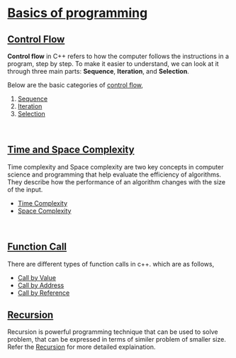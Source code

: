 # [Basics of programming](#basics-of-programming)

## [Control Flow](#control-flow)
**Control flow** in C++ refers to how the computer follows the instructions in a program, step by step. To make it easier to understand, we can look at it through three main parts: **Sequence**, **Iteration**, and **Selection**.<br>

Below are the basic categories of [control flow](https://github.com/ingaleshubhankar/CPP-HANDBOOK/blob/main/Basics%20of%20programming/ControlFlow.md#control-flow),
1. [Sequence](https://github.com/ingaleshubhankar/CPP-HANDBOOK/blob/main/Basics%20of%20programming/ControlFlow.md#1-sequence)
2. [Iteration](https://github.com/ingaleshubhankar/CPP-HANDBOOK/blob/main/Basics%20of%20programming/ControlFlow.md#2-iteration)
3. [Selection](https://github.com/ingaleshubhankar/CPP-HANDBOOK/blob/main/Basics%20of%20programming/ControlFlow.md#3-selection)
<br>



## [Time and Space Complexity](https://github.com/ingaleshubhankar/CPP-HANDBOOK/blob/main/Basics%20of%20programming/TimeAndSpaceComplexity.md#time-and-space-complexity)
Time complexity and Space complexity are two key concepts in computer science and programming that help evaluate the efficiency of algorithms. They describe how the performance of an algorithm changes with the size of the input.
 - [Time Complexity](https://github.com/ingaleshubhankar/CPP-HANDBOOK/blob/main/Basics%20of%20programming/TimeAndSpaceComplexity.md#time-complexity)
 - [Space Complexity](https://github.com/ingaleshubhankar/CPP-HANDBOOK/blob/main/Basics%20of%20programming/TimeAndSpaceComplexity.md#space-complexity)
<br>


## [Function Call](https://github.com/ingaleshubhankar/CPP-HANDBOOK/blob/main/Basics%20of%20programming/FunctionCall.md#what-is-a-function-call)
There are different types of function calls in c++. which are as follows,
 - [Call by Value](https://github.com/ingaleshubhankar/CPP-HANDBOOK/blob/main/Basics%20of%20programming/FunctionCall.md#1-call-by-value)
 - [Call by Address](https://github.com/ingaleshubhankar/CPP-HANDBOOK/blob/main/Basics%20of%20programming/FunctionCall.md#2-call-by-address)
 - [Call by Reference](https://github.com/ingaleshubhankar/CPP-HANDBOOK/blob/main/Basics%20of%20programming/FunctionCall.md#3-call-by-reference)




## [Recursion](https://github.com/ingaleshubhankar/CPP-HANDBOOK/blob/main/Basics%20of%20programming/Recursion.md#recursion-)
Recursion is powerful programming technique that can be used to solve problem, that can be expressed in terms of similer problem of smaller size. Refer the [Recursion](https://github.com/ingaleshubhankar/CPP-HANDBOOK/blob/main/Basics%20of%20programming/Recursion.md#recursion-) for more detailed explaination.